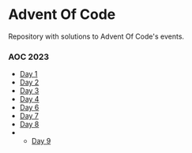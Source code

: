 # Advent Of Code
Repository with solutions to Advent Of Code's events.
### AOC 2023
- [Day 1](src/AOC%202023/Day%201)
- [Day 2](src/AOC%202023/Day%202)
- [Day 3](src/AOC%202023/Day%203)
- [Day 4](src/AOC%202023/Day%204)
- [Day 6](src/AOC%202023/Day%206)
- [Day 7](src/AOC%202023/Day%207)
- [Day 8](src/AOC%202023/Day%208)
- - [Day 9](src/AOC%202023/Day%209)